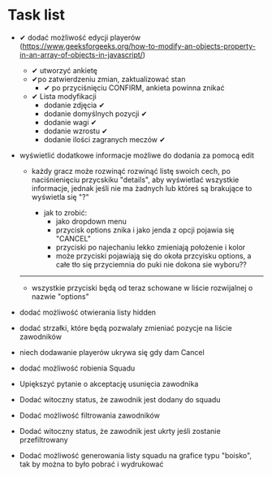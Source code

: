 # Task list

- ✔ dodać możliwość edycji playerów (https://www.geeksforgeeks.org/how-to-modify-an-objects-property-in-an-array-of-objects-in-javascript/)

  - ✔ utworzyć ankietę
  - ✔po zatwierdzeniu zmian, zaktualizować stan
    - ✔ po przyciśnięciu CONFIRM, ankieta powinna znikać
  - ✔ Lista modyfikacji
    - dodanie zdjęcia ✔
    - dodanie domyślnych pozycji ✔
    - dodanie wagi ✔
    - dodanie wzrostu ✔
    - dodanie ilości zagranych meczów ✔

- wyświetlić dodatkowe informacje możliwe do dodania za pomocą edit

  - każdy gracz może rozwinąć rozwinąć listę swoich cech, po naciśnienięciu przycskiku "details", aby wyświetlać wszystkie informacje, jednak jeśli nie ma żadnych lub któreś są brakujące to wyświetla się "?"

    - jak to zrobić:
      - jako dropdown menu
      - przycisk options znika i jako jenda z opcji pojawia się "CANCEL"
      - przyciski po najechaniu lekko zmieniają położenie i kolor
      - może przyciski pojawiają się do okoła przcyisku options, a całe tło się przyciemnia do puki nie dokona sie wyboru??

  ***

  - wszystkie przyciski będą od teraz schowane w liście rozwijalnej o nazwie "options"

- dodać możliwość otwierania listy hidden
- dodać strzałki, które będą pozwalały zmieniać pozycje na liście zawodników
- niech dodawanie playerów ukrywa się gdy dam Cancel
- dodać możliwość robienia Squadu
- Upiększyć pytanie o akceptację usunięcia zawodnika
- Dodać witoczny status, że zawodnik jest dodany do squadu
- Dodać możliwość filtrowania zawodników
- Dodać witoczny status, że zawodnik jest ukrty jeśli zostanie przefiltrowany
- Dodać możliwość generowania listy squadu na grafice typu "boisko", tak by można to było pobrać i wydrukować
